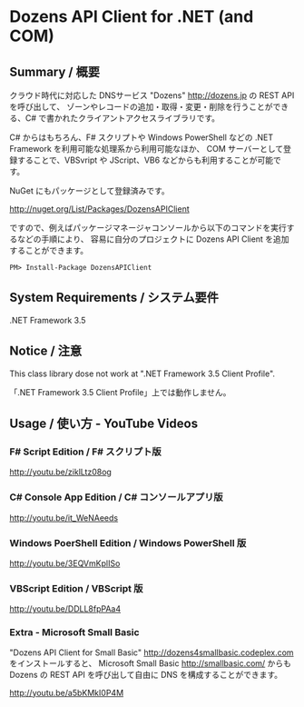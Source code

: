 Dozens API Client for .NET (and COM)
==========================

Summary / 概要
--------------
クラウド時代に対応した DNSサービス "Dozens" http://dozens.jp の REST API を呼び出して、
ゾーンやレコードの追加・取得・変更・削除を行うことができる、C# で書かれたクライアントアクセスライブラリです。


C# からはもちろん、F# スクリプトや Windows PowerShell などの .NET Framework を利用可能な処理系から利用可能なほか、
COM サーバーとして登録することで、VBSvript や JScript、VB6 などからも利用することが可能です。

NuGet にもパッケージとして登録済みです。

http://nuget.org/List/Packages/DozensAPIClient

ですので、例えばパッケージマネージャコンソールから以下のコマンドを実行するなどの手順により、
容易に自分のプロジェクトに Dozens API Client を追加することができます。

    PM> Install-Package DozensAPIClient

System Requirements / システム要件
-----------------------------------
.NET Framework 3.5

Notice / 注意
-------------
This class library dose not work at ".NET Framework 3.5 Client Profile".

「.NET Framework 3.5 Client Profile」上では動作しません。

Usage / 使い方 - YouTube Videos
--------------------------------

### F# Script Edition / F# スクリプト版

http://youtu.be/ziklLtz08og

### C# Console App Edition / C# コンソールアプリ版

http://youtu.be/it_WeNAeeds

### Windows PoerShell Edition / Windows PowerShell 版

http://youtu.be/3EQVmKplISo

### VBScript Edition / VBScript 版

http://youtu.be/DDLL8fpPAa4


### Extra - Microsoft Small Basic

"Dozens API Client for Small Basic" http://dozens4smallbasic.codeplex.com をインストールすると、
Microsoft Small Basic http://smallbasic.com/ からも Dozens の REST API を呼び出して自由に DNS を構成することができます。

http://youtu.be/a5bKMkI0P4M



